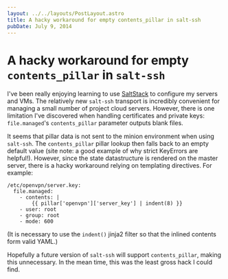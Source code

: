 ```yaml
---
layout: ../../layouts/PostLayout.astro
title: A hacky workaround for empty contents_pillar in salt-ssh
pubDate: July 9, 2014
---
```


# A hacky workaround for empty `contents_pillar` in `salt-ssh`

I've been really enjoying learning to use [SaltStack](http://docs.saltstack.com/en/latest/) to configure my servers and VMs. The relatively new `salt-ssh` transport is incredibly convenient for managing a small number of project cloud servers. However, there is one limitation I've discovered when handling certificates and private keys: `file.managed`'s `contents_pillar` parameter outputs blank files.

It seems that pillar data is not sent to the minion environment when using `salt-ssh`. The `contents_pillar` pillar lookup then falls back to an empty default value (site note: a good example of why strict KeyErrors are helpful!). However, since the state datastructure is rendered on the master server, there is a hacky workaround relying on templating directives. For example:

    /etc/openvpn/server.key:
      file.managed:
        - contents: |
            {{ pillar['openvpn']['server_key'] | indent(8) }}
        - user: root
        - group: root
        - mode: 600

(It is necessary to use the `indent()` jinja2 filter so that the inlined contents form valid YAML.)

Hopefully a future version of `salt-ssh` will support `contents_pillar`, making this unnecessary. In the mean time, this was the least gross hack I could find.
